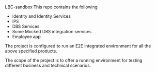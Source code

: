 LBC-sandbox
This repo contains the following

- Identity and Identity Services
- IPS
- DBS Services
- Some Mocked DBS integration services
- Employee app

The project is configured to run an E2E integrated environment for all the above specified products.

The scope of the project is to offer a running environment for testing different business and technical scenarios.